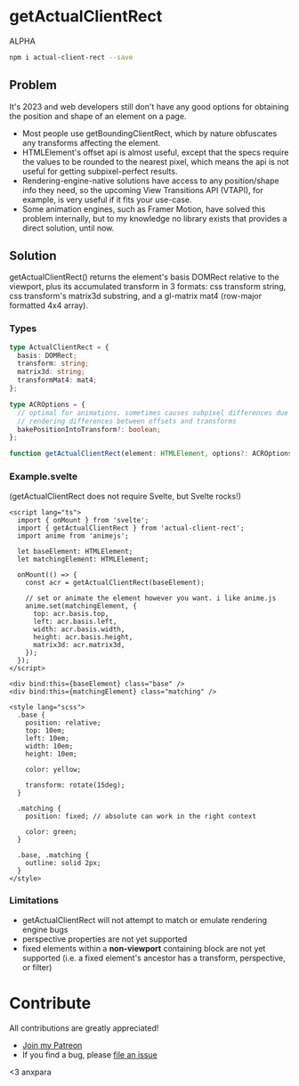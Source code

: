 # getActualClientRect

ALPHA

```bash
npm i actual-client-rect --save
```

## Problem

It's 2023 and web developers still don't have any good options for obtaining the position and shape of an element on a page.

- Most people use getBoundingClientRect, which by nature obfuscates any transforms affecting the element.
- HTMLElement's offset api is almost useful, except that the specs require the values to be rounded to the nearest pixel, which means the api is not useful for getting subpixel-perfect results.
- Rendering-engine-native solutions have access to any position/shape info they need, so the upcoming View Transitions API (VTAPI), for example, is very useful if it fits your use-case.
- Some animation engines, such as Framer Motion, have solved this problem internally, but to my knowledge no library exists that provides a direct solution, until now.

## Solution

getActualClientRect() returns the element's basis DOMRect relative to the viewport, plus its accumulated transform in 3 formats: css transform string, css transform's matrix3d substring, and a gl-matrix mat4 (row-major formatted 4x4 array).

### Types

```ts
type ActualClientRect = {
  basis: DOMRect;
  transform: string;
  matrix3d: string;
  transformMat4: mat4;
};

type ACROptions = {
  // optimal for animations. sometimes causes subpixel differences due to
  // rendering differences between offsets and transforms
  bakePositionIntoTransform?: boolean;
};

function getActualClientRect(element: HTMLElement, options?: ACROptions): ActualClientRect;
```

### Example.svelte
(getActualClientRect does not require Svelte, but Svelte rocks!)
```svelte
<script lang="ts">
  import { onMount } from 'svelte';
  import { getActualClientRect } from 'actual-client-rect';
  import anime from 'animejs';

  let baseElement: HTMLElement;
  let matchingElement: HTMLElement;

  onMount(() => {
    const acr = getActualClientRect(baseElement);

    // set or animate the element however you want. i like anime.js
    anime.set(matchingElement, {      
      top: acr.basis.top,
      left: acr.basis.left,
      width: acr.basis.width,
      height: acr.basis.height,
      matrix3d: acr.matrix3d,
    });
  });
</script>

<div bind:this={baseElement} class="base" />
<div bind:this={matchingElement} class="matching" />

<style lang="scss">
  .base {
    position: relative;
    top: 10em;
    left: 10em;
    width: 10em;
    height: 10em;

    color: yellow;

    transform: rotate(15deg);
  }

  .matching {
    position: fixed; // absolute can work in the right context

    color: green;
  }

  .base, .matching {
    outline: solid 2px;
  }
</style>
```

### Limitations

- getActualClientRect will not attempt to match or emulate rendering engine bugs
- perspective properties are not yet supported
- fixed elements within a **non-viewport** containing block are not yet supported (i.e. a fixed element's ancestor has a transform, perspective, or filter)

# Contribute

All contributions are greatly appreciated!

- [Join my Patreon](https://www.patreon.com/anxpara)
- If you find a bug, please [file an issue](https://github.com/anxpara/getActualClientRect/issues)

<3 anxpara
